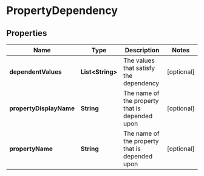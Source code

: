 # PropertyDependency

## Properties
Name | Type | Description | Notes
------------ | ------------- | ------------- | -------------
**dependentValues** | **List&lt;String&gt;** | The values that satisfy the dependency |  [optional]
**propertyDisplayName** | **String** | The name of the property that is depended upon |  [optional]
**propertyName** | **String** | The name of the property that is depended upon |  [optional]
